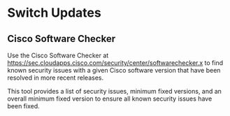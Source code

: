 # Switch Updates

## Cisco Software Checker

Use the Cisco Software Checker at https://sec.cloudapps.cisco.com/security/center/softwarechecker.x 
to find known security issues with a given Cisco software version that have been resolved in more recent releases.

This tool provides a list of security issues, minimum fixed versions, and an 
overall minimum fixed version to ensure all known security issues have been fixed.
